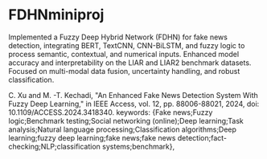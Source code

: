 # FDHNminiproj

Implemented a Fuzzy Deep Hybrid Network (FDHN) for fake news detection, integrating 
BERT, TextCNN, CNN-BiLSTM, and fuzzy logic to process semantic, contextual, and 
numerical inputs. Enhanced model accuracy and interpretability on the LIAR and LIAR2 
benchmark datasets. Focused on multi-modal data fusion, uncertainty handling, and 
robust classification. 

C. Xu and M. -T. Kechadi, "An Enhanced Fake News Detection System With Fuzzy Deep Learning," in IEEE Access, vol. 12, pp. 88006-88021, 2024, doi: 10.1109/ACCESS.2024.3418340.
keywords: {Fake news;Fuzzy logic;Benchmark testing;Social networking (online);Deep learning;Task analysis;Natural language processing;Classification algorithms;Deep learning;fuzzy deep learning;fake news;fake news detection;fact-checking;NLP;classification systems;benchmark},

